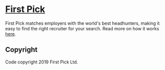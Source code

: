 # [First Pick](https://firstpick.io)

First Pick matches employers with the world's best headhunters, making it easy to find the right recruiter for your search. Read more on how it works [here](https://firstpick.io/employers).

## Copyright

Code copyright 2019 First Pick Ltd.

